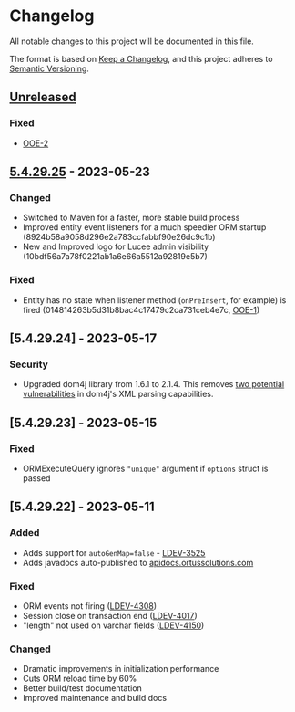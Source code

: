 # Changelog

All notable changes to this project will be documented in this file.

The format is based on [Keep a Changelog](https://keepachangelog.com/en/1.0.0/),
and this project adheres to [Semantic Versioning](https://semver.org/spec/v2.0.0.html).

## [Unreleased]

### Fixed

- [OOE-2](https://ortussolutions.atlassian.net/browse/OOE-2)

## [5.4.29.25] - 2023-05-23

### Changed

- Switched to Maven for a faster, more stable build process
- Improved entity event listeners for a much speedier ORM startup (8924b58a9058d296e2a783ccfabbf90e26dc9c1b)
- New and Improved logo for Lucee admin visibility (10bdf56a7a78f0221ab1a6e66a5512a92819e5b7)

### Fixed

- Entity has no state when listener method (`onPreInsert`, for example) is fired (014814263b5d31b8bac4c17479c2ca731ceb4e7c, [OOE-1](https://ortussolutions.atlassian.net/browse/OOE-1))

## [5.4.29.24] - 2023-05-17

### Security

- Upgraded dom4j library from 1.6.1 to 2.1.4. This removes [two potential vulnerabilities](https://mvnrepository.com/artifact/dom4j/dom4j/1.6.1) in dom4j's XML parsing capabilities.

## [5.4.29.23] - 2023-05-15

### Fixed

- ORMExecuteQuery ignores `"unique"` argument if `options` struct is passed

## [5.4.29.22] - 2023-05-11

### Added

- Adds support for `autoGenMap=false` - [LDEV-3525](https://luceeserver.atlassian.net/browse/LDEV-3525)
- Adds javadocs auto-published to [apidocs.ortussolutions.com](https://apidocs.ortussolutions.com/#/lucee/hibernate-extension/)

### Fixed

- ORM events not firing ([LDEV-4308](https://luceeserver.atlassian.net/browse/LDEV-4308))
- Session close on transaction end ([LDEV-4017](https://luceeserver.atlassian.net/browse/LDEV-4017))
- "length" not used on varchar fields ([LDEV-4150](https://luceeserver.atlassian.net/browse/LDEV-4150))

### Changed

- Dramatic improvements in initialization performance
- Cuts ORM reload time by 60%
- Better build/test documentation
- Improved maintenance and build docs

[Unreleased]: https://github.com/Ortus-Solutions/extension-hibernate/compare/v5.4.29.25...HEAD

[5.4.29.25]: https://github.com/Ortus-Solutions/extension-hibernate/compare/80d6ad971c06a955ec0e308f2c8149ee7119654d...v5.4.29.25
